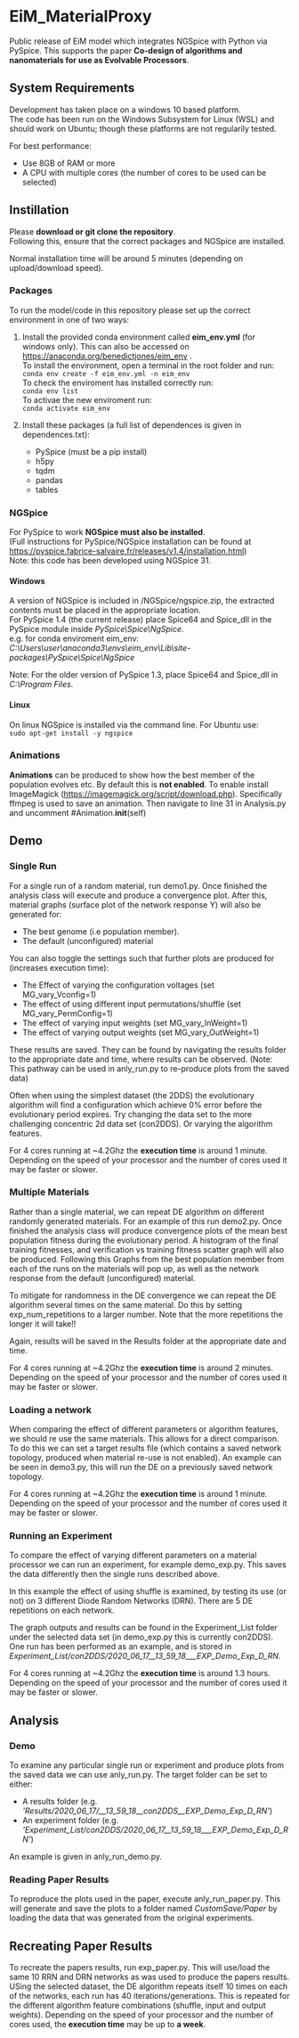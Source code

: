 # EiM_MaterialProxy
Public release of EiM model which integrates NGSpice with Python via PySpice.
This supports the paper **Co-design of algorithms and nanomaterials for use as Evolvable Processors**.



## System Requirements

Development has taken place on a windows 10 based platform.  
The code has been run on the Windows Subsystem for Linux (WSL) and should work on Ubuntu; though these platforms are not regularily tested.

For best performance:
  - Use 8GB of RAM or more
  - A CPU with multiple cores (the number of cores to be used can be selected)


## Instillation

Please **download or git clone the repository**.  
Following this, ensure that the correct packages and NGSpice are installed.

Normal installation time will be around 5 minutes (depending on upload/download speed).

### Packages
To run the model/code in this repository please set up the correct environment in one of two ways:

1. Install the provided conda environment called **eim_env.yml** (for windows only). This can also be accessed on https://anaconda.org/benedictjones/eim_env .  
To install the environment, open a terminal in the root folder and run:  
```conda env create -f eim_env.yml -n eim_env```  
 To check the enviroment has installed correctly run:  
 ```conda env list```  
 To activae the new enviroment run:  
 ```conda activate eim_env```
    
2. Install these packages (a full list of dependences is given in dependences.txt):
    - PySpice (must be a pip install)
    - h5py
    - tqdm
    - pandas
    - tables

### NGSpice
For PySpice to work **NGSpice must also be installed**.  
(Full instructions for PySpice/NGSpice installation can be found at https://pyspice.fabrice-salvaire.fr/releases/v1.4/installation.html)  
Note: this code has been developed using NGSpice 31.

#### Windows
A version of NGSpice is included in /NGSpice/ngspice.zip, the extracted contents must be placed in the appropriate location.  
For PySpice 1.4 (the current release) place Spice64 and Spice_dll in the PySpice module inside *PySpice\Spice\NgSpice*.  
    e.g. for conda enviroment eim_env: *C:\Users\user\anaconda3\envs\eim_env\Lib\site-packages\PySpice\Spice\NgSpice*
  
Note: For the older version of PySpice 1.3, place Spice64 and Spice_dll in *C:\Program Files*.

#### Linux
On linux NGSpice is installed via the command line.
For Ubuntu use:  
```sudo apt-get install -y ngspice```


### Animations
**Animations** can be produced to show how the best member of the population evolves etc.
By default this is **not enabled**.
To enable install ImageMagick (https://imagemagick.org/script/download.php). Specifically ffmpeg is used to save an animation.
Then navigate to line 31 in Analysis.py and uncomment #Animation.__init__(self)


## Demo

### Single Run
For a single run of a random material, run demo1.py.
Once finished the analysis class will execute and produce a convergence plot.
After this, material graphs (surface plot of the network response Y) will also be generated for:

- The best genome (i.e population member).
- The default (unconfigured) material

You can also toggle the settings such that further plots are produced for (increases execution time):

- The Effect of varying the configuration voltages (set MG_vary_Vconfig=1)
- The effect of using different input permutations/shuffle (set MG_vary_PermConfig=1)
- The effect of varying input weights (set MG_vary_InWeight=1)
- The effect of varying output weights (set MG_vary_OutWeight=1)


These results are saved. They can be found by navigating the results folder to the appropriate date and time, where results can be observed.
(Note: This pathway can be used in anly_run.py to re-produce plots from the saved data)

Often when using the simplest dataset (the 2DDS) the evolutionary algorithm will find a configuration which achieve 0% error before the evolutionary period expires.
Try changing the data set to the more challenging concentric 2d data set (con2DDS).
Or varying the algorithm features.

For 4 cores running at ~4.2Ghz the **execution time** is around 1 minute.
Depending on the speed of your processor and the number of cores used it may be faster or slower.

### Multiple Materials
Rather than a single material, we can repeat DE algorithm on different randomly generated materials.
For an example of this run demo2.py.
Once finished the analysis class will produce convergence plots of the mean best population fitness during the evolutionary period.
A histogram of the final training fitnesses, and verification vs training fitness scatter graph will also be produced.
Following this Graphs from the best population member from each of the runs on the materials will pop up, as well as the network response from the default (unconfigured) material.

To mitigate for randomness in the DE convergence we can repeat the DE algorithm several times on the same material.
Do this by setting exp_num_repetitions to a larger number.
Note that the more repetitions the longer it will take!!

Again, results will be saved in the Results folder at the appropriate date and time.

For 4 cores running at ~4.2Ghz the **execution time** is around 2 minutes.
Depending on the speed of your processor and the number of cores used it may be faster or slower.

### Loading a network
When comparing the effect of different parameters or algorithm features, we should re use the same materials. This allows for a direct comparison.
To do this we can set a target results file (which contains a saved network topology, produced when material re-use is not enabled).
An example can be seen in demo3.py, this will run the DE on a previously saved network topology.


For 4 cores running at ~4.2Ghz the **execution time** is around 1 minute.
Depending on the speed of your processor and the number of cores used it may be faster or slower.

### Running an Experiment
To compare the effect of varying different parameters on a material processor we can run an experiment, for example demo_exp.py. This saves the data differently then the single runs described above.

In this example the effect of using shuffle is examined, by testing its use (or not) on 3 different Diode Random Networks (DRN). There are 5 DE repetitions on each network.

The graph outputs and results can be found in the Experiment_List folder under the selected data set (in demo_exp.py this is currently con2DDS).
One run has been performed as an example, and is stored in *Experiment_List/con2DDS/2020_06_17__13_59_18___EXP_Demo_Exp_D_RN*.

For 4 cores running at ~4.2Ghz the **execution time** is around 1.3 hours.
Depending on the speed of your processor and the number of cores used it may be faster or slower.

## Analysis

### Demo
To examine any particular single run or experiment and produce plots from the saved data we can use anly_run.py.
The target folder can be set to either:

- A results folder (e.g. *'Results/2020_06_17/__13_59_18__con2DDS__EXP_Demo_Exp_D_RN'*)
- An experiment folder (e.g. *'Experiment_List/con2DDS/2020_06_17__13_59_18___EXP_Demo_Exp_D_RN'*)

An example is given in anly_run_demo.py.

### Reading Paper Results
To reproduce the plots used in the paper, execute anly_run_paper.py.
This will generate and save the plots to a folder named *CustomSave/Paper* by loading the data that was generated from the original experiments.

## Recreating Paper Results
To recreate the papers results, run exp_paper.py. This will use/load the same 10 RRN and DRN networks as was used to produce the papers results.
USing the selected dataset, the DE algorithm repeats itself 10 times on each of the networks, each run has 40 iterations/generations.
This is repeated for the different algorithm feature combinations (shuffle, input and output weights).
Depending on the speed of your processor and the number of cores used, the **execution time** may be up to **a week**.

